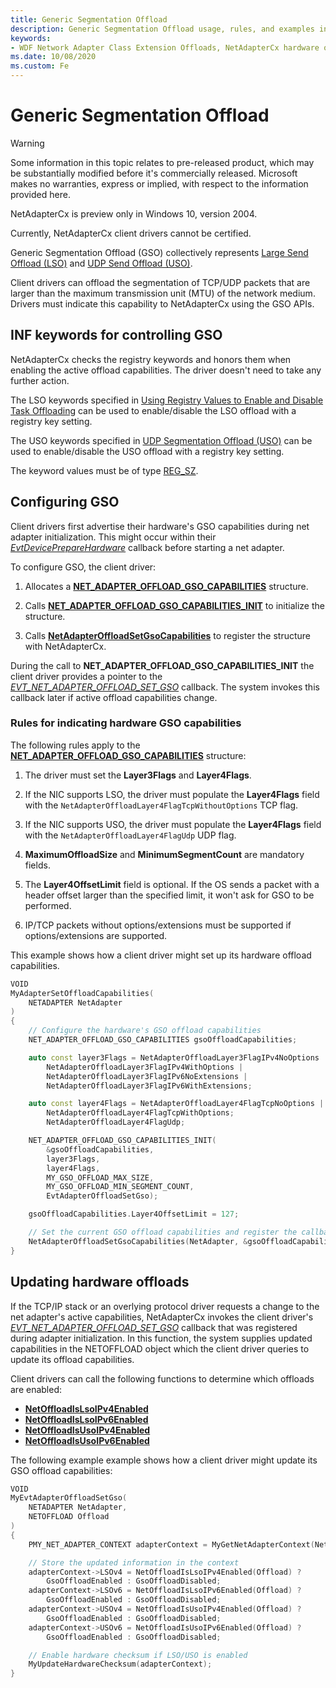 ```yaml
---
title: Generic Segmentation Offload
description: Generic Segmentation Offload usage, rules, and examples in NetAdapterCx
keywords:
- WDF Network Adapter Class Extension Offloads, NetAdapterCx hardware offloads, NetAdapterCx Offloads, NetAdapter Offloads, Generic segmentation offload, GSO, Large Segmentation Offload, LSO, UDP Segmentation Offload, USO
ms.date: 10/08/2020
ms.custom: Fe
---
```


# Generic Segmentation Offload

> [!WARNING]
> Some information in this topic relates to pre-released product, which may be substantially modified before it's commercially released. Microsoft makes no warranties, express or implied, with respect to the information provided here.
>
> NetAdapterCx is preview only in Windows 10, version 2004.
>
> Currently, NetAdapterCx client drivers cannot be certified.

Generic Segmentation Offload (GSO) collectively represents [Large Send Offload (LSO)](../network/offloading-the-segmentation-of-large-tcp-packets.md) and [UDP Send Offload (USO)](../network/udp-segmentation-offload-uso-.md). 

Client drivers can offload the segmentation of TCP/UDP packets that are larger than the maximum transmission unit (MTU) of the network medium. Drivers must indicate this capability to NetAdapterCx using the GSO APIs.

## INF keywords for controlling GSO

NetAdapterCx checks the registry keywords and honors them when enabling the active offload capabilities. The driver doesn't need to take any further action.

The LSO keywords specified in [Using Registry Values to Enable and Disable Task Offloading](../network/using-registry-values-to-enable-and-disable-task-offloading.md) can be used to enable/disable the LSO offload with a registry key setting.

The USO keywords specified in [UDP Segmentation Offload (USO)](../network/udp-segmentation-offload-uso-.md) can be used to enable/disable the USO offload with a registry key setting.

The keyword values must be of type [REG_SZ](/windows/win32/sysinfo/registry-value-types).

## Configuring GSO

Client drivers first advertise their hardware's GSO capabilities during net adapter initialization. This might occur within their [*EvtDevicePrepareHardware*](/windows-hardware/drivers/ddi/wdfdevice/nc-wdfdevice-evt_wdf_device_prepare_hardware) callback before starting a net adapter.

To configure GSO, the client driver:

1. Allocates a [**NET_ADAPTER_OFFLOAD_GSO_CAPABILITIES**](/windows-hardware/drivers/ddi/netadapteroffload/ns-netadapteroffload-_net_adapter_offload_gso_capabilities) structure.

1. Calls [**NET_ADAPTER_OFFLOAD_GSO_CAPABILITIES_INIT**](/windows-hardware/drivers/ddi/netadapteroffload/nf-netadapteroffload-net_adapter_offload_gso_capabilities_init) to initialize the structure.

1. Calls [**NetAdapterOffloadSetGsoCapabilities**](/windows-hardware/drivers/ddi/netadapteroffload/nf-netadapteroffload-netadapteroffloadsetgsocapabilities) to register the structure with NetAdapterCx.

During the call to **NET_ADAPTER_OFFLOAD_GSO_CAPABILITIES_INIT** the client driver provides a pointer to the [*EVT_NET_ADAPTER_OFFLOAD_SET_GSO*](/windows-hardware/drivers/ddi/netadapteroffload/nc-netadapteroffload-evt_net_adapter_offload_set_gso) callback. The system invokes this callback later if active offload capabilities change.

### Rules for indicating hardware GSO capabilities

The following rules apply to the [**NET_ADAPTER_OFFLOAD_GSO_CAPABILITIES**](/windows-hardware/drivers/ddi/netadapteroffload/ns-netadapteroffload-_net_adapter_offload_gso_capabilities) structure:

1. The driver must set the **Layer3Flags** and **Layer4Flags**.

1. If the NIC supports LSO, the driver must populate the **Layer4Flags** field with the `NetAdapterOffloadLayer4FlagTcpWithoutOptions` TCP flag.

1. If the NIC supports USO, the driver must populate the **Layer4Flags** field with the `NetAdapterOffloadLayer4FlagUdp` UDP flag.

1. **MaximumOffloadSize** and **MinimumSegmentCount** are mandatory fields.

1. The **Layer4OffsetLimit** field is optional. If the OS sends a packet with a header offset larger than the specified limit, it won't ask for GSO to be performed.

1. IP/TCP packets without options/extensions must be supported if options/extensions are supported.

This example shows how a client driver might set up its hardware offload capabilities.

```C++
VOID
MyAdapterSetOffloadCapabilities(
    NETADAPTER NetAdapter
)
{
    // Configure the hardware's GSO offload capabilities
    NET_ADAPTER_OFFLOAD_GSO_CAPABILITIES gsoOffloadCapabilities;

    auto const layer3Flags = NetAdapterOffloadLayer3FlagIPv4NoOptions |
        NetAdapterOffloadLayer3FlagIPv4WithOptions |
        NetAdapterOffloadLayer3FlagIPv6NoExtensions |
        NetAdapterOffloadLayer3FlagIPv6WithExtensions;

    auto const layer4Flags = NetAdapterOffloadLayer4FlagTcpNoOptions |
        NetAdapterOffloadLayer4FlagTcpWithOptions;
        NetAdapterOffloadLayer4FlagUdp;

    NET_ADAPTER_OFFLOAD_GSO_CAPABILITIES_INIT(
        &gsoOffloadCapabilities,
        layer3Flags,
        layer4Flags,
        MY_GSO_OFFLOAD_MAX_SIZE,
        MY_GSO_OFFLOAD_MIN_SEGMENT_COUNT,
        EvtAdapterOffloadSetGso);

    gsoOffloadCapabilities.Layer4OffsetLimit = 127;

    // Set the current GSO offload capabilities and register the callback for future changes in active capabilities
    NetAdapterOffloadSetGsoCapabilities(NetAdapter, &gsoOffloadCapabilities);
}
```

## Updating hardware offloads

If the TCP/IP stack or an overlying protocol driver requests a change to the net adapter's active capabilities, NetAdapterCx invokes the client driver's [*EVT_NET_ADAPTER_OFFLOAD_SET_GSO*](/windows-hardware/drivers/ddi/netadapteroffload/nc-netadapteroffload-evt_net_adapter_offload_set_gso) callback that was registered during adapter initialization. In this function, the system supplies updated capabilities in the NETOFFLOAD object which the client driver queries to update its offload capabilities.

Client drivers can call the following functions to determine which offloads are enabled:

* [**NetOffloadIsLsoIPv4Enabled**](/windows-hardware/drivers/ddi/netadapteroffload/nf-netadapteroffload-netoffloadislsoipv4enabled)
* [**NetOffloadIsLsoIPv6Enabled**](/windows-hardware/drivers/ddi/netadapteroffload/nf-netadapteroffload-netoffloadislsoipv6enabled)
* [**NetOffloadIsUsoIPv4Enabled**](/windows-hardware/drivers/ddi/netadapteroffload/nf-netadapteroffload-netoffloadisusoipv4enabled)
* [**NetOffloadIsUsoIPv6Enabled**](/windows-hardware/drivers/ddi/netadapteroffload/nf-netadapteroffload-netoffloadisusoipv6enabled)

The following example example shows how a client driver might update its GSO offload capabilities:

```C++
VOID
MyEvtAdapterOffloadSetGso(
	NETADAPTER NetAdapter,
	NETOFFLOAD Offload
)
{
	PMY_NET_ADAPTER_CONTEXT adapterContext = MyGetNetAdapterContext(NetAdapter);

	// Store the updated information in the context
	adapterContext->LSOv4 = NetOffloadIsLsoIPv4Enabled(Offload) ? 
		GsoOffloadEnabled : GsoOffloadDisabled;
	adapterContext->LSOv6 = NetOffloadIsLsoIPv6Enabled(Offload) ?
		GsoOffloadEnabled : GsoOffloadDisabled;
	adapterContext->USOv4 = NetOffloadIsUsoIPv4Enabled(Offload) ? 
		GsoOffloadEnabled : GsoOffloadDisabled;
	adapterContext->USOv6 = NetOffloadIsUsoIPv6Enabled(Offload) ?
		GsoOffloadEnabled : GsoOffloadDisabled;

	// Enable hardware checksum if LSO/USO is enabled
	MyUpdateHardwareChecksum(adapterContext);
}
```